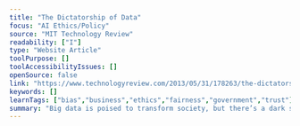 ```yaml
---
title: "The Dictatorship of Data"
focus: "AI Ethics/Policy"
source: "MIT Technology Review"
readability: ["I"]
type: "Website Article"
toolPurpose: []
toolAccessibilityIssues: []
openSource: false
link: "https://www.technologyreview.com/2013/05/31/178263/the-dictatorship-of-data/"
keywords: []
learnTags: ["bias","business","ethics","fairness","government","trust"]
summary: "Big data is poised to transform society, but there’s a dark side: big data erodes privacy and relies on fallible data to make decisions. As this article shows, nothing underscores the consequences of data analysis gone awry more than the story of Robert McNamara.  "
---
```


